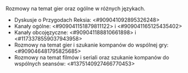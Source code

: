 Rozmowy na temat gier oraz ogólne w różnych językach.
- Dyskusje o Przygodach Reksia: <#909041092895326248>
- Kanały ogólne: <#909041151879811122> i <#909041165125435402>
- Kanały obcojęzyczne: <#909041188810661898> i <#1173378559037943958>
- Rozmowy na temat gier i szukanie kompanów do wspólnej gry: <#909046481795825685>
- Rozmowy na temat filmów i seriali oraz szukanie kompanów do wspólnych seansów: <#1375140927466770453>
